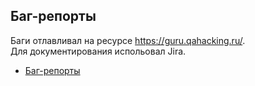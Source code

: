 ## Баг-репорты

Баги отлавливал на ресурсе https://guru.qahacking.ru/.
<br>Для документирования испольовал Jira.

- [Баг-репорты](https://drive.google.com/file/d/1xHh4J2OWvgLNGaLYHxB0p_UKRCrLp1-_/view?usp=drive_link)
